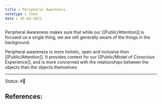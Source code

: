 ```yaml
---
title : Peripheral Awareness
notetype : feed
date : 05-04-2022
---
```


Peripheral Awareness makes sure that while our [[Public/Attention]] is focused on a single thing, we are still generally aware of the things in the background.

Peripheral awareness is more holistic, open and inclusive than [[Public/Attention]]. It provides context for our [[Public/Model of Conscious Experience]], and is more concerned with the relationships between the objects than the objects themselves.

-----

Status: #🌱 

References:
- 
